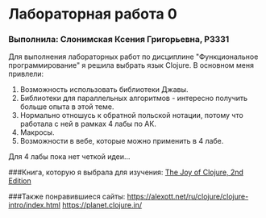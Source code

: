 # Лабораторная работа 0
### Выполнила: Слонимская Ксения Григорьевна, Р3331

Для выполнения лабораторных работ по дисциплине "Функциональное программирование" я решила выбрать язык Clojure. 
В основном меня привлели:
1. Возможность использовать библиотеки Джавы.
2. Библиотеки для параллельных алгоритмов - интересно получить больше опыта в этой теме.
3. Нормально отношусь к обратной польской нотации, потому что работала с ней в рамках 4 лабы по АК.
4. Макросы.
5. Возможности в вебе, которые можно применить в 4 лабе.

Для 4 лабы пока нет четкой идеи...

###Книга, которую я выбрала для изучения:
[The Joy of Clojure, 2nd Edition](https://github.com/em7/clojure-ebook-1/blob/master/The%20Joy%20of%20Clojure%2C%202nd%20Edition.pdf)

###Также понравившиеся сайты:
https://alexott.net/ru/clojure/clojure-intro/index.html
https://planet.clojure.in/